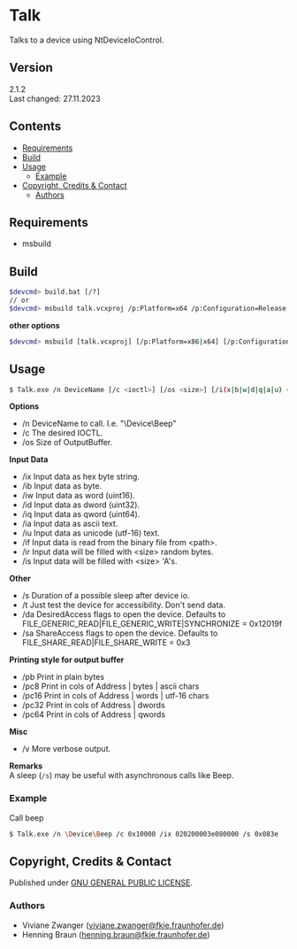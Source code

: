 # Talk

Talks to a device using NtDeviceIoControl.


## Version
2.1.2  
Last changed: 27.11.2023

## Contents
* [Requirements](#requirements)
* [Build](#build)
* [Usage](#usage)
    * [Example](#example)
* [Copyright, Credits & Contact](#copyright,-credits-&-contact)
    * [Authors](#authors)


## Requirements
- msbuild


## Build
```bash
$devcmd> build.bat [/?]
// or
$devcmd> msbuild talk.vcxproj /p:Platform=x64 /p:Configuration=Release
```

**other options**
```bash
$devcmd> msbuild [talk.vcxproj] [/p:Platform=x86|x64] [/p:Configuration=Debug|Release] [/p:RunTimeLib=Debug|Release] [/p:PDB=0|1]
```

## Usage
```bash
$ Talk.exe /n DeviceName [/c <ioctl>] [/os <size>] [/i(x|b|w|d|q|a|u) <data> | /if <file> | /is|/ir <size>] [/s sleep] [/da <flags>] [/sa <flags>] [/t] [/v] [/h]
```

**Options**
- /n DeviceName to call. I.e. "\Device\Beep"
- /c The desired IOCTL.
- /os Size of OutputBuffer.

**Input Data**
- /ix Input data as hex byte string.
- /ib Input data as byte.
- /iw Input data as word (uint16).
- /id Input data as dword (uint32).
- /iq Input data as qword (uint64).
- /ia Input data as ascii text.
- /iu Input data as unicode (utf-16) text.
- /if Input data is read from the binary file from \<path\>.
- /ir Input data will be filled with \<size\> random bytes.
- /is Input data will be filled with \<size\> 'A's.

 **Other**
- /s Duration of a possible sleep after device io.
- /t Just test the device for accessibility. Don't send data.
- /da DesiredAccess flags to open the device. Defaults to FILE_GENERIC_READ|FILE_GENERIC_WRITE|SYNCHRONIZE = 0x12019f
- /sa ShareAccess flags to open the device. Defaults to FILE_SHARE_READ|FILE_SHARE_WRITE =  0x3

 **Printing style for output buffer**
- /pb Print in plain bytes
- /pc8 Print in cols of Address | bytes | ascii chars
- /pc16 Print in cols of Address | words | utf-16 chars
- /pc32 Print in cols of Address | dwords
- /pc64 Print in cols of Address | qwords

**Misc**
- /v More verbose output.

**Remarks**  
A sleep (`/s`) may be useful with asynchronous calls like Beep.  


### Example
Call beep
```bash
$ Talk.exe /n \Device\Beep /c 0x10000 /ix 020200003e080000 /s 0x083e
```


## Copyright, Credits & Contact
Published under [GNU GENERAL PUBLIC LICENSE](LICENSE).

### Authors
- Viviane Zwanger ([viviane.zwanger@fkie.fraunhofer.de](mailto:viviane.zwanger@fkie.fraunhofer.de))
- Henning Braun ([henning.braun@fkie.fraunhofer.de](mailto:henning.braun@fkie.fraunhofer.de)) 
